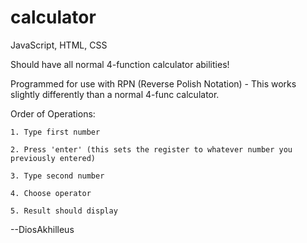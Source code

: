 # calculator

JavaScript, HTML, CSS

Should have all normal 4-function calculator abilities!

Programmed for use with RPN (Reverse Polish Notation)
    - This works slightly differently than a normal 4-func calculator.
    
Order of Operations:

    1. Type first number

    2. Press 'enter' (this sets the register to whatever number you previously entered)

    3. Type second number

    4. Choose operator

    5. Result should display

--DiosAkhilleus